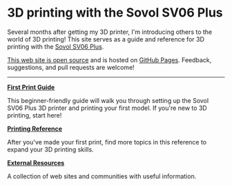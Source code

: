 # 3D printing with the Sovol SV06 Plus

Several months after getting my 3D printer, I'm introducing others to the world
of 3D printing! This site serves as a guide and reference for 3D printing with
the [Sovol SV06 Plus][sovol-sv06-plus].

[This web site is open source][repo-url] and is hosted on
[GitHub Pages][github-pages]. Feedback, suggestions, and pull requests are
welcome!

----

<span class="topic">[**First Print Guide**](first-print/index.md)</span>

This beginner-friendly guide will walk you through setting up the Sovol SV06
Plus 3D printer and printing your first model. If you're new to 3D printing,
start here!

<span class="topic">[**Printing Reference**](reference/index.md)</span>

After you've made your first print, find more topics in this reference to expand
your 3D printing skills.

<span class="topic">[**External Resources**](external-resources/index.md)</span>

A collection of web sites and communities with useful information.


[github-pages]: https://pages.github.com/
[repo-url]: https://github.com/smkent/3d
[sovol-sv06-plus]: https://sovol3d.com/products/sovol-sv06-plus-fully-open-source-3d-printer-with-linear-rail-structure
